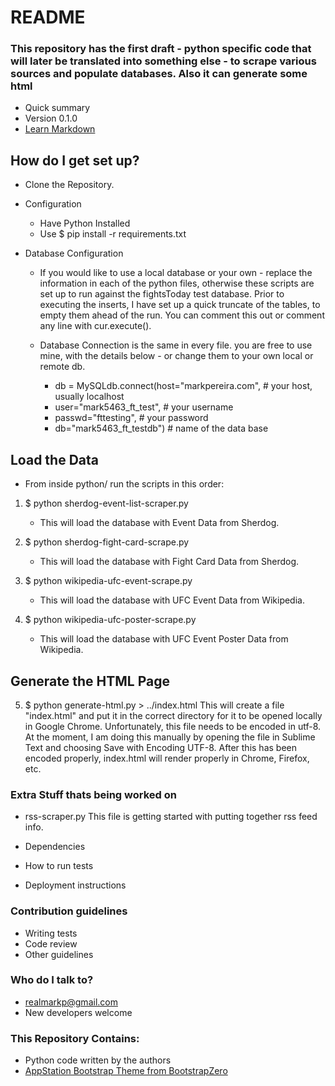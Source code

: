 # README #



### This repository has the first draft - python specific code that will later be translated into something else - to scrape various sources and populate databases. Also it can generate some html ###

* Quick summary
* Version 0.1.0
* [Learn Markdown](https://bitbucket.org/tutorials/markdowndemo)

## How do I get set up? ##

* Clone the Repository.

* Configuration
	* Have Python Installed 
	* Use $ pip install -r requirements.txt 

* Database Configuration

	* If you would like to use a local database or your own - replace the information in each of the python files, otherwise these scripts are set up to run against the fightsToday test database. Prior to executing the inserts, I have set up a quick truncate of the tables, to empty them ahead of the run. You can comment this out or comment any line with cur.execute().  

	* Database Connection is the same in every file. you are free to use mine, with the details below - or change them to your own local or remote db.
	    * db = MySQLdb.connect(host="markpereira.com", # your host, usually localhost
	    * user="mark5463_ft_test", # your username
	    * passwd="fttesting", # your password
	    * db="mark5463_ft_testdb") # name of the data base

## Load the Data ##

* From inside python/ run the scripts in this order:
 
 1. $ python sherdog-event-list-scraper.py
    * This will load the database with Event Data from Sherdog.

 2. $ python sherdog-fight-card-scrape.py
    * This will load the database with Fight Card Data from Sherdog.

 3. $ python wikipedia-ufc-event-scrape.py
    * This will load the database with UFC Event Data from Wikipedia.

 4. $ python wikipedia-ufc-poster-scrape.py
    * This will load the database with UFC Event Poster Data from Wikipedia.

## Generate the HTML Page ##		
 
 5. $ python generate-html.py > ../index.html
    This will create a file "index.html" and put it in the correct directory for it to be opened locally in Google Chrome. Unfortunately, this file needs to be encoded in utf-8. At the moment, I am doing this manually by opening the file in Sublime Text and choosing Save with Encoding UTF-8. After this has been encoded properly, index.html will render properly in Chrome, Firefox, etc.

### Extra Stuff thats being worked on ###		

* rss-scraper.py
	This file is getting started with putting together rss feed info. 


* Dependencies

* How to run tests
* Deployment instructions

### Contribution guidelines ###

* Writing tests
* Code review
* Other guidelines

### Who do I talk to? ###

* realmarkp@gmail.com
* New developers welcome

### This Repository Contains: ###

* Python code written by the authors
* [AppStation Bootstrap Theme from BootstrapZero](http://www.bootstrapzero.com/bootstrap-template/appstation-app-landing-page-template)